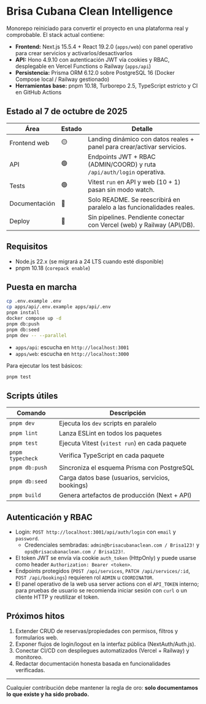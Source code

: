 # Brisa Cubana Clean Intelligence

Monorepo reiniciado para convertir el proyecto en una plataforma real y comprobable. El stack actual contiene:

- **Frontend:** Next.js 15.5.4 + React 19.2.0 (`apps/web`) con panel operativo para crear servicios y activarlos/desactivarlos
- **API:** Hono 4.9.10 con autenticación JWT vía cookies y RBAC, desplegable en Vercel Functions o Railway (`apps/api`)
- **Persistencia:** Prisma ORM 6.12.0 sobre PostgreSQL 16 (Docker Compose local / Railway gestionado)
- **Herramientas base:** pnpm 10.18, Turborepo 2.5, TypeScript estricto y CI en GitHub Actions

## Estado al 7 de octubre de 2025

| Área          | Estado | Detalle                                                                 |
| ------------- | ------ | ----------------------------------------------------------------------- |
| Frontend web  | 🟡     | Landing dinámico con datos reales + panel para crear/activar servicios. |
| API           | 🟢     | Endpoints JWT + RBAC (ADMIN/COORD) y ruta `/api/auth/login` operativa.   |
| Tests         | 🟢     | Vitest `run` en API y web (10 + 1) pasan sin modo watch.                |
| Documentación | 🔴     | Solo README. Se reescribirá en paralelo a las funcionalidades reales.   |
| Deploy        | 🔴     | Sin pipelines. Pendiente conectar con Vercel (web) y Railway (API/DB).  |

## Requisitos

- Node.js 22.x (se migrará a 24 LTS cuando esté disponible)
- pnpm 10.18 (`corepack enable`)

## Puesta en marcha

```bash
cp .env.example .env
cp apps/api/.env.example apps/api/.env
pnpm install
docker compose up -d
pnpm db:push
pnpm db:seed
pnpm dev -- --parallel
```

- `apps/api`: escucha en `http://localhost:3001`
- `apps/web`: escucha en `http://localhost:3000`

Para ejecutar los test básicos:

```bash
pnpm test
```

## Scripts útiles

| Comando          | Descripción                           |
| ---------------- | ------------------------------------- |
| `pnpm dev`       | Ejecuta los `dev` scripts en paralelo |
| `pnpm lint`      | Lanza ESLint en todos los paquetes    |
| `pnpm test`      | Ejecuta Vitest (`vitest run`) en cada paquete |
| `pnpm typecheck` | Verifica TypeScript en cada paquete   |
| `pnpm db:push`   | Sincroniza el esquema Prisma con PostgreSQL   |
| `pnpm db:seed`   | Carga datos base (usuarios, servicios, bookings) |
| `pnpm build`     | Genera artefactos de producción (Next + API) |

## Autenticación y RBAC

- Login: `POST http://localhost:3001/api/auth/login` con `email` y `password`.
  - Credenciales sembradas: `admin@brisacubanaclean.com / Brisa123!` y `ops@brisacubanaclean.com / Brisa123!`.
- El token JWT se envía vía cookie `auth_token` (HttpOnly) y puede usarse como header `Authorization: Bearer <token>`.
- Endpoints protegidos (`POST /api/services`, `PATCH /api/services/:id`, `POST /api/bookings`) requieren rol `ADMIN` u `COORDINATOR`.
- El panel operativo de la web usa server actions con el `API_TOKEN` interno; para pruebas de usuario se recomienda iniciar sesión con `curl` o un cliente HTTP y reutilizar el token.

## Próximos hitos

1. Extender CRUD de reservas/propiedades con permisos, filtros y formularios web.
2. Exponer flujos de login/logout en la interfaz pública (NextAuth/Auth.js).
3. Conectar CI/CD con despliegues automatizados (Vercel + Railway) y monitoreo.
4. Redactar documentación honesta basada en funcionalidades verificadas.

---

Cualquier contribución debe mantener la regla de oro: **solo documentamos lo que existe y ha sido probado.**
